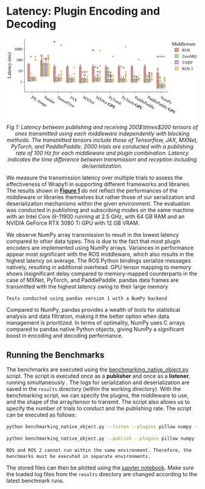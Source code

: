 # Latency: Plugin Encoding and Decoding

<p align="center">
  <a id="figure-1"></a>
  <img width="640" src="https://raw.githubusercontent.com/fabawi/wrapyfi/main/assets/evaluation/native_object_benchmarks_latest.png">
  <br>
  <em>Fig 1: Latency between publishing and receiving 200$\times$200 tensors of ones transmitted using each middleware independently with blocking methods. The transmitted tensors include those of Tensorflow, JAX, MXNet, PyTorch, and PaddlePaddle. 2000 trials are conducted with a publishing rate of 100 Hz for each middleware and plugin combination. Latency indicates the time difference between transmission and reception including de/serialization.</em>
</p>

We measure the transmission latency over multiple trials to assess the effectiveness of Wrapyfi in supporting different 
frameworks and libraries. The results shown in [**Figure 1**](#figure-1) do not reflect the performances of the 
middleware or libraries themselves but rather those of our serialization and deserialization mechanisms within the given 
environment. The evaluation was conducted in publishing and subscribing modes on the same machine with an 
Intel Core i9-11900 running at 2.5 GHz, with 64 GB RAM and an NVIDIA GeForce RTX 3080 Ti GPU with 12 GB VRAM. 

We observe NumPy array transmission to result in the lowest latency compared to other data types. This is due to the
fact that most plugin encoders are implemented using NumPy arrays.
Variances in performance appear most significant with the ROS middleware, which also results in the highest 
latency on average. The ROS Python bindings serialize messages natively, resulting in additional overhead. 
GPU tensor mapping to memory shows insignificant delay compared to memory-mapped counterparts in the case of MXNet, 
PyTorch, and PaddlePaddle. pandas data frames are transmitted with the highest latency owing to their large memory

```{warning}
Tests conducted using pandas version 1 with a NumPy backend 
```

Compared to NumPy, pandas provides a wealth of tools for statistical analysis and data filtration, 
making it the better option when data management is prioritized. In terms of optimality, NumPy uses C arrays compared to 
pandas native Python objects, giving NumPy a significant boost in encoding and decoding performance.

## Running the Benchmarks

The benchmarks are executed using the 
[benchmarking_native_object.py](https://github.com/fabawi/wrapyfi/blob/main/wrapyfi/tests/tools/benchmarking_native_object.py) script. 
The script is executed once as a **publisher** and once as a **listener**, running simultaneously . 
The logs for serialization and deserialization are
saved in the `results` directory (within the working directory). With the benchmarking script, 
we can specify the plugins, the middleware to use, and the
shape of the array/tensor to transmit. The script also allows us to specify the number of trials to conduct and the
publishing rate. The script can be executed as follows:

```bash
python benchmarking_native_object.py --listen --plugins pillow numpy --mwares ros yarp --width 200 --height 200 --trials 2000
```

```bash
python benchmarking_native_object.py --publish --plugins pillow numpy --mwares ros yarp --width 200 --height 200 --trials 2000
```

```{warning}
ROS and ROS 2 cannot run within the same environment. Therefore, the benchmarks must be executed in separate environments.
```

The stored files can then be plotted using the [jupyter notebook](https://github.com/fabawi/wrapyfi/blob/main/wrapyfi/tests/tools/benchmarking_plotter.ipynb). 
Make sure the loaded log files from the `results` directory are changed according to the latest benchmark runs. 
